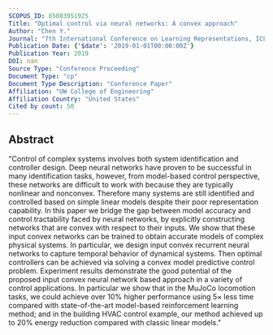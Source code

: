 ```yaml
---
SCOPUS_ID: 85083951925
Title: "Optimal control via neural networks: A convex approach"
Author: "Chen Y."
Journal: "7th International Conference on Learning Representations, ICLR 2019"
Publication Date: {'$date': '2019-01-01T00:00:00Z'}
Publication Year: 2019
DOI: nan
Source Type: "Conference Proceeding"
Document Type: "cp"
Document Type Description: "Conference Paper"
Affiliation: "UW College of Engineering"
Affiliation Country: "United States"
Cited by count: 50
---
```


## Abstract
"Control of complex systems involves both system identification and controller design. Deep neural networks have proven to be successful in many identification tasks, however, from model-based control perspective, these networks are difficult to work with because they are typically nonlinear and nonconvex. Therefore many systems are still identified and controlled based on simple linear models despite their poor representation capability. In this paper we bridge the gap between model accuracy and control tractability faced by neural networks, by explicitly constructing networks that are convex with respect to their inputs. We show that these input convex networks can be trained to obtain accurate models of complex physical systems. In particular, we design input convex recurrent neural networks to capture temporal behavior of dynamical systems. Then optimal controllers can be achieved via solving a convex model predictive control problem. Experiment results demonstrate the good potential of the proposed input convex neural network based approach in a variety of control applications. In particular we show that in the MuJoCo locomotion tasks, we could achieve over 10% higher performance using 5× less time compared with state-of-the-art model-based reinforcement learning method; and in the building HVAC control example, our method achieved up to 20% energy reduction compared with classic linear models."
